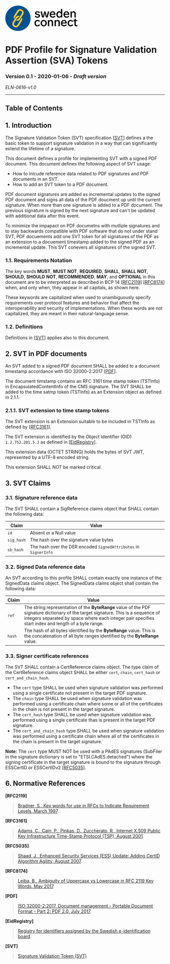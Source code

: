 <img src="img/sweden-connect.png"></img>

# PDF Profile for Signature Validation Assertion (SVA) Tokens

### Version 0.1 - 2020-01-06 - *Draft version*

*ELN-0616-v1.0*

---

## Table of Contents

## 1. Introduction
The Signature Validation Token (SVT) specification \[[SVT](#svt)\] defines a the basic token to support signature validation in a way that can significantly extend the lifetime of a signature.

This document defines a profile for implementing SVT with a signed PDF document. This document defines the following aspect of SVT usage:

- How to inlcude reference data related to PDF signatures and PDF documents in an SVT.
- How to add an SVT token to a PDF document.

PDF document signatures are added as incremental updates to the signed PDF document and signs all data of the PDF doucment up until the current signature. When more than one signature is added to a PDF document. The previous signature is signed by the next signature and can't be updated with additional data after this event.

To minimize the impapact on PDF documetns with mutliple signatures and to stay backwards compatible with PDF software that do not under stand SVT, PDF docuements add one SVT token for all signatures of the PDF as an extension to a docuement timestamp added to the signed PDF as an incremental update. This SVT conevers all signatures of the signed SVT.
<a name="requirements-notation"></a>
### 1.1. Requirements Notation

The key words **MUST**, **MUST** **NOT**, **REQUIRED**, **SHALL**, **SHALL** **NOT**, **SHOULD**, **SHOULD** **NOT**, **RECOMMENDED**, **MAY**, and **OPTIONAL** in this document are to be interpreted as described in BCP 14 \[[RFC2119](#rfc2119)\] \[[RFC8174](#rfc8174)\] when, and only when, they appear in all capitals, as shown here.

These keywords are capitalized when used to unambiguously specify requirements over protocol features and behavior that affect the interoperability and security of implementations. When these words are not capitalized, they are meant in their natural-language sense.


<a name="definitions"></a>
### 1.2. Definitions
Definitions in \[[SVT](#svt)\] applies also to this document.

## 2. SVT in PDF documents

An SVT added to a signed PDF document SHALL be added to a document timestamp accordance with ISO 32000-2:2017 \[[PDF](pdf)\].

The document timstamp contains an RFC 3161 time stamp token (TSTInfo) in EncapsulatedContentInfo of the CMS signature. The SVT SHALL be added to the time satmp token (TSTInfo) as an Extension object as defined in 2.1.1.

### 2.1.1. SVT extension to time stamp tokens

The SVT extension is an Extension suitable to be included in TSTInfo as defined by \[[RFC3161](rfc3161)\].

The SVT extension is identified by the Object Identifier (OID) `1.2.752.201.5.2` as defined in \[[EidRegistry](eidregistry)\].

This extension data (OCTET STRING) holds the bytes of SVT JWT, represented by a UTF-8 encoded string.

This extension SHALL NOT be marked critical.


## 3. SVT Claims
### 3.1. Signature reference data

The SVT SHALL contain a SigReference claims object that SHALL contain the following data:

Claim  | Value
--|--
`id` | Absent or a Null value
`sig_hash` | The hash over the signature value bytes
`sb_hash` | The hash over the DER encoded `SignedAttributes` in `SignerInfo`


### 3.2. Signed Data reference data

An SVT according to this profile SHALL contain exactly one instance of the SignedData claims object. The SignedData claims object shall contain the following data:

Claim  | Value
--|--
`ref`  |  The string representation of the **ByteRange** value of the PDF signature dictionary of the target signature. This is a sequence of integers separated by space where each integer pair specifies start index and length of a byte range.
`hash`  |  The hash of all bytes identified by the **ByteRange** value. This is the concatenation of all byte ranges identified by the **ByteRange** value.


### 3.3. Signer certificate references

The SVT SHALL contain a CertReference claims object. The type claim of the CertReference claims object SHALL be either `cert`, `chain`, `cert_hash` or `cert_and_chain_hash`.

- The `cert` type SHALL be used when signature validation was performed using a single certificate not present in the target PDF signature.
- The `chain` type SHALL be used when signature validation was performed using a certificate chain where some or all of the certificates in the chain is not present in the target signature.
- The `cert_hash` type SHALL be used when signature validation was performed using a single certificate thas is present in the target PDF signature.
- The `cert_and_chain_hash` type SHALL be used when signature validation was performed using a certificate chain where all of the certificates in the chain is present in the target signature.


**Note:** The `cert` type MUST NOT be used with a PAdES signatures (SubFiler in the signature dictionary is set to "ETSI.CAdES.detached") where the signing certificate in the target signature is bound to the signature through ESSCertID or ESSCertIDv2 \[[RFC5035](rfc55035)\].


<a name="normative-references"></a>
## 6. Normative References

<a name="rfc2119"></a>
**[RFC2119]**

> [Bradner, S., Key words for use in RFCs to Indicate Requirement
> Levels, March 1997](http://www.ietf.org/rfc/rfc2119.txt).

<a name="rfc3161"></a>
**[RFC3161]**

> [Adams, C., Cain, P., Pinkas, D., Zuccherato, R., Internet X.509 Public Key
> Infrastructure Time-Stamp Protocol (TSP), August 2001](http://www.ietf.org/rfc/rfc3161.txt).

<a name="rfc5035"></a>
**[RFC5035]**

> [Shaad, J., Enhanced Security Services (ESS) Update: Adding CertID Algorithm
> Agility, August 2007](http://www.ietf.org/rfc/rfc5035.txt).

<a name="rfc8174"></a>
**[RFC8174]**

> [Leiba, B., Ambiguity of Uppercase vs Lowercase in RFC 2119 Key Words,
> May 2017](http://www.ietf.org/rfc/rfc8174.txt).

<a name="pdf"></a>
**[PDF]**

> [ISO 32000-2:2017, Document management - Portable Document Format - Part 2:
> PDF 2.0, July 2017](https://www.iso.org/obp/ui/#iso:std:iso:32000:-2:ed-1:v1:en).

<a name="eidregistry"></a>
**\[EidRegistry\]**
> [Registry for identifiers assigned by the Swedish e-identification
> board](https://docs.swedenconnect.se/technical-framework/updates/ELN-0603_-_Registry_for_Identifiers.html).

<a name="svt"></a>
**\[SVT\]**
> [Signature Validation Token (SVT)](https://github.com/swedenconnect/technical-framework/blob/feature/is-109-sva-token/ELN-0615%20-%20Signature%20Validation%20Token%20-%20SVT.md)
